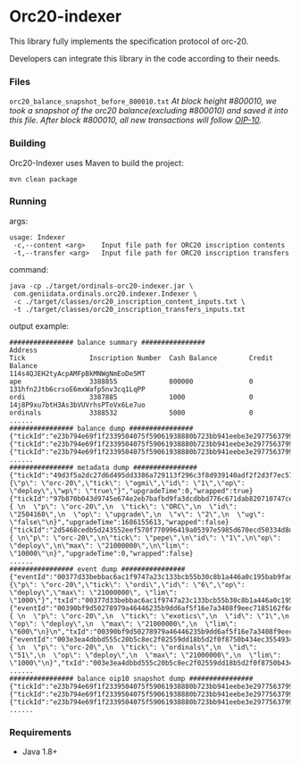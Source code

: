 Orc20-indexer
================
This library fully implements the specification protocol of orc-20.

Developers can integrate this library in the code according to their needs.

### Files
```orc20_balance_snapshot_before_800010.txt```  _At block height #800010, we took a snapshot of the orc20 balance(excluding #800010) and saved it into this file. After block #800010, all new transactions will follow [OIP-10](https://docs.orc20.org/oips/oip-10)._

### Building

Orc20-Indexer uses Maven to build the project:

```shell
mvn clean package
```

### Running
args:
```shell
usage: Indexer
 -c,--content <arg>    Input file path for ORC20 inscription contents
 -t,--transfer <arg>   Input file path for ORC20 inscription transfers
```
command:
```shell
java -cp ./target/ordinals-orc20-indexer.jar \
 com.geniidata.ordinals.orc20.indexer.Indexer \
 -c ./target/classes/orc20_inscription_content_inputs.txt \
 -t ./target/classes/orc20_inscription_transfers_inputs.txt
```
output example:
```shell
################ balance summary ################
Address                                                         	Tick              	Inscription Number	Cash Balance      	Credit Balance
114s4QJEH2tyAcpAMFpBkMNWgNmEoDe5MT                              	ape               	3388855           	800000            	0
131hfn2Jtb6crsoE6mxWafp5nv3cq1LqPP                              	ordi              	3387885           	1000              	0
14j8P9xu7btH3As3bVUVrhsPToVx6Le7uo                              	ordinals          	3388532           	5000              	0
......
################ balance dump ################
{"tickId":"e23b794e69f1f2339504075f59061938880b723bb941eebe3e29775637993f0fi0","tick":"ape","inscriptionId":"9173e2c637a194b778f7f6f5cdf6d8555ef2505fa4ac5539449b4ffce8e1f233i0","balance":100000,"address":"114s4QJEH2tyAcpAMFpBkMNWgNmEoDe5MT","creator":null,"nonce":0,"balanceStatus":"OK","op":"MINT"}
{"tickId":"e23b794e69f1f2339504075f59061938880b723bb941eebe3e29775637993f0fi0","tick":"ape","inscriptionId":"bf5cffec2170d9fa88107c320cca0540496c2568efe28c14e8575a62b963783ci0","balance":100000,"address":"114s4QJEH2tyAcpAMFpBkMNWgNmEoDe5MT","creator":null,"nonce":0,"balanceStatus":"OK","op":"MINT"}
{"tickId":"e23b794e69f1f2339504075f59061938880b723bb941eebe3e29775637993f0fi0","tick":"ape","inscriptionId":"4477dd51171b3e94b60a2b86ec10d42f1ffd16d9bb222c9e21675e707a50945ei0","balance":100000,"address":"114s4QJEH2tyAcpAMFpBkMNWgNmEoDe5MT","creator":null,"nonce":0,"balanceStatus":"OK","op":"MINT"}
......
################ metadata dump ################
{"tickId":"49d3f5a2dc27d6d495dd3386a729113f296c3f8d939140adf2f2d3f7ec5764f3i0","tick":"ogmi","deployId":"1","inscriptionId":"49d3f5a2dc27d6d495dd3386a729113f296c3f8d939140adf2f2d3f7ec5764f3i0","inscriptionNumber":2498247,"deployer":"bc1ptu4w56sk644wm5q2yu3ra6d466fts2hvdd7c0aa0xtzarzlavcdskzsa9k","deployTime":1682840590,"max":115792089237316195423570985008687907853269984665640564039457584007913129639935,"minted":0,"limit":1,"decimals":18,"lastMintTime":0,"upgradeable":true,"content":"{\"p\": \"orc-20\",\"tick\": \"ogmi\",\"id\": \"1\",\"op\": \"deploy\",\"wp\": \"true\"}","upgradeTime":0,"wrapped":true}
{"tickId":"97b870b043d9745e674e2eb7bafbd9fa3dcdbbd776c671dab820710747ce9059i0","tick":"orc","deployId":"1","inscriptionId":"97b870b043d9745e674e2eb7bafbd9fa3dcdbbd776c671dab820710747ce9059i0","inscriptionNumber":2504160,"deployer":"bc1pfyv5cue8dw03vml464cjcn096aafmg40a7tsfes998dtufx7ghrswrcdw9","deployTime":1682841989,"max":21000000,"minted":21000000,"limit":10000,"decimals":18,"lastMintTime":1685502874,"upgradeable":false,"content":"{ \n  \"p\": \"orc-20\",\n  \"tick\": \"ORC\",\n  \"id\": \"2504160\",\n  \"op\": \"upgrade\",\n  \"v\": \"2\",\n  \"ug\": \"false\"\n}","upgradeTime":1686155613,"wrapped":false}
{"tickId":"2d5468cedb5d243552eef570f770996419a05397e5985d670ecd50334d8ddd30i0","tick":"pepe","deployId":"1","inscriptionId":"2d5468cedb5d243552eef570f770996419a05397e5985d670ecd50334d8ddd30i0","inscriptionNumber":3387929,"deployer":"bc1ppsfg0mu5rnu9naelp6cnuy72rz8u9dey38fm3mvpyqlqn9dmjufs46audv","deployTime":1683137053,"max":21000000,"minted":21000000,"limit":10000,"decimals":18,"lastMintTime":1683948590,"upgradeable":true,"content":"{ \n\"p\": \"orc-20\",\n\"tick\": \"pepe\",\n\"id\": \"1\",\n\"op\": \"deploy\",\n\"max\": \"21000000\",\n\"lim\": \"10000\"\n}","upgradeTime":0,"wrapped":false}
......
################ event dump ################
{"eventId":"00377d33bebbac6ac1f9747a23c133bcb55b30c8b1a446a0c195bab9fada5ecc:0:0","tickId":"00377d33bebbac6ac1f9747a23c133bcb55b30c8b1a446a0c195bab9fada5ecci0","tick":"ordi","inscriptionId":"00377d33bebbac6ac1f9747a23c133bcb55b30c8b1a446a0c195bab9fada5ecci0","inscriptionNumber":6251371,"fromAddress":"bc1pj5g77htdhd0lwm7a80x9fjsjedqwp2882yrldm4xdx9mut4qa8lqansjye","toAddress":"bc1pjrc604fua2lpvvlkd4z8546whyravx3hc0tyh4adhx5a59wlnkws6ufl0g","eventType":"INSCRIBE_DEPLOY","op":"DEPLOY","nonce":0,"creator":null,"eventStatus":"SUCCESS","eventErrCode":null,"amount":null,"extData":"{\"p\": \"orc-20\",\"tick\": \"ordi\",\"id\": \"6\",\"op\": \"deploy\",\"max\": \"21000000\", \"lim\": \"1000\"}","txId":"00377d33bebbac6ac1f9747a23c133bcb55b30c8b1a446a0c195bab9fada5ecc","txIndex":3414,"blockTime":1683992074,"blockHeight":789552}
{"eventId":"00390bf9d50278979a46446235b9dd6af5f16e7a3408f9eec7185162f6d7f7d9:0:0","tickId":"00390bf9d50278979a46446235b9dd6af5f16e7a3408f9eec7185162f6d7f7d9i0","tick":"exotics","inscriptionId":"00390bf9d50278979a46446235b9dd6af5f16e7a3408f9eec7185162f6d7f7d9i0","inscriptionNumber":6382548,"fromAddress":"bc1purr5msh78pjz0tzrj2xcrvptk5k25mrr28ew8mvpw54eq3yuldpqxut5eh","toAddress":"bc1pwuj3ftgljq8u6ealuwvuwzaetgtkytgenw8eg3032chz32p7adtsy804y7","eventType":"INSCRIBE_DEPLOY","op":"DEPLOY","nonce":0,"creator":null,"eventStatus":"SUCCESS","eventErrCode":null,"amount":null,"extData":"{ \n  \"p\": \"orc-20\",\n  \"tick\": \"exotics\",\n  \"id\": \"1\",\n  \"op\": \"deploy\",\n  \"max\": \"21000000\",\n  \"lim\": \"600\"\n}\n","txId":"00390bf9d50278979a46446235b9dd6af5f16e7a3408f9eec7185162f6d7f7d9","txIndex":771,"blockTime":1684022460,"blockHeight":789605}
{"eventId":"003e3ea4dbbd555c20b5c8ec2f02559dd18b5d2f0f8750b434ec35549346e885:0:0","tickId":"003e3ea4dbbd555c20b5c8ec2f02559dd18b5d2f0f8750b434ec35549346e885i0","tick":"ordinals","inscriptionId":"003e3ea4dbbd555c20b5c8ec2f02559dd18b5d2f0f8750b434ec35549346e885i0","inscriptionNumber":8120632,"fromAddress":"bc1plnd4ntmky3wqx9cy6fllv4ynvqmhssrcnvwh20hcm59mexkl990scxv539","toAddress":"bc1qs0rwvdtnnjy702ka5yjd5rasyjxucdnua72j4t","eventType":"INSCRIBE_DEPLOY","op":"DEPLOY","nonce":0,"creator":null,"eventStatus":"SUCCESS","eventErrCode":null,"amount":null,"extData":"{ \n  \"p\": \"orc-20\",\n  \"tick\": \"ordinals\",\n  \"id\": \"51\",\n  \"op\": \"deploy\",\n  \"max\": \"21000000\",\n  \"lim\": \"1000\"\n}","txId":"003e3ea4dbbd555c20b5c8ec2f02559dd18b5d2f0f8750b434ec35549346e885","txIndex":1025,"blockTime":1684600665,"blockHeight":790606}
......
################ balance oip10 snapshot dump ################
{"tickId":"e23b794e69f1f2339504075f59061938880b723bb941eebe3e29775637993f0fi0","tick":"ape","inscriptionId":"9173e2c637a194b778f7f6f5cdf6d8555ef2505fa4ac5539449b4ffce8e1f233i0","balance":100000,"address":"114s4QJEH2tyAcpAMFpBkMNWgNmEoDe5MT","creator":null,"nonce":0,"balanceStatus":"OK","op":"MINT"}
{"tickId":"e23b794e69f1f2339504075f59061938880b723bb941eebe3e29775637993f0fi0","tick":"ape","inscriptionId":"bf5cffec2170d9fa88107c320cca0540496c2568efe28c14e8575a62b963783ci0","balance":100000,"address":"114s4QJEH2tyAcpAMFpBkMNWgNmEoDe5MT","creator":null,"nonce":0,"balanceStatus":"OK","op":"MINT"}
{"tickId":"e23b794e69f1f2339504075f59061938880b723bb941eebe3e29775637993f0fi0","tick":"ape","inscriptionId":"4477dd51171b3e94b60a2b86ec10d42f1ffd16d9bb222c9e21675e707a50945ei0","balance":100000,"address":"114s4QJEH2tyAcpAMFpBkMNWgNmEoDe5MT","creator":null,"nonce":0,"balanceStatus":"OK","op":"MINT"}
......
```
### Requirements

- Java 1.8+
